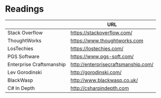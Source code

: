 # Readings

||URL|
|-----|-----|
|Stack Overflow|https://stackoverflow.com/|
|ThoughtWorks|https://www.thoughtworks.com|
|LosTechies|https://lostechies.com/|
|PGS Software|https://www.pgs-soft.com/|
|Enterprise Craftsmanship|http://enterprisecraftsmanship.com/|
|Lev Gorodinski|http://gorodinski.com/|
|BlackWasp|http://www.blackwasp.co.uk/|
|C# In Depth|http://csharpindepth.com|
